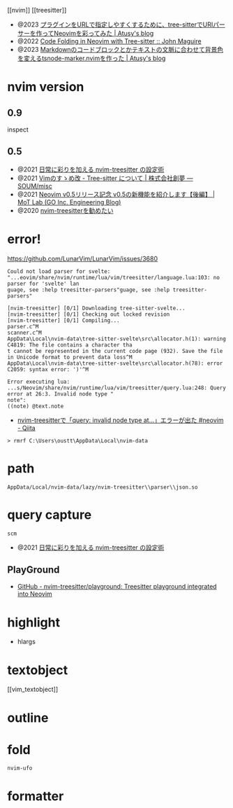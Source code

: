 [[nvim]]
[[treesitter]]

- @2023 [プラグインをURLで指定しやすくするために、tree-sitterでURIパーサーを作ってNeovimを彩ってみた | Atusy's blog](https://blog.atusy.net/2023/11/17/tree-sitter-uri/)
- @2022 [Code Folding in Neovim with Tree-sitter :: John Maguire](https://www.jmaguire.tech/posts/treesitter_folding/)
- @2023 [Markdownのコードブロックとかテキストの文脈に合わせて背景色を変えるtsnode-marker.nvimを作った | Atusy's blog](https://blog.atusy.net/2023/04/19/tsnode-marker-nvim/)

# nvim version
## 0.9
inspect

## 0.5
- @2021 [日常に彩りを加える nvim-treesitter の設定術](https://zenn.dev/monaqa/articles/2021-12-22-vim-nvim-treesitter-highlight)
- @2021 [Vimのすゝめ改 - Tree-sitter について | 株式会社創夢 — SOUM/misc](https://www.soum.co.jp/misc/vim-advanced/6/)
- @2021 [Neovim v0.5リリース記念 v0.5の新機能を紹介します【後編】 | MoT Lab (GO Inc. Engineering Blog)](https://lab.mo-t.com/blog/neovim-v05-introduction-new-features-part-2)
- @2020 [nvim-treesitterを勧めたい](https://zenn.dev/duglaser/articles/c02d6a937a48df)

# error!

https://github.com/LunarVim/LunarVim/issues/3680

```
Could not load parser for svelte: "...eovim/share/nvim/runtime/lua/vim/treesitter/language.lua:103: no parser for 'svelte' lan
guage, see :help treesitter-parsers"guage, see :help treesitter-parsers"

[nvim-treesitter] [0/1] Downloading tree-sitter-svelte...
[nvim-treesitter] [0/1] Checking out locked revision
[nvim-treesitter] [0/1] Compiling...
parser.c^M
scanner.c^M
AppData\Local\nvim-data\tree-sitter-svelte\src\allocator.h(1): warning C4819: The file contains a character tha
t cannot be represented in the current code page (932). Save the file in Unicode format to prevent data loss^M
AppData\Local\nvim-data\tree-sitter-svelte\src\allocator.h(78): error C2059: syntax error: ')'^M

Error executing lua: ...s/Neovim/share/nvim/runtime/lua/vim/treesitter/query.lua:248: Query error at 26:3. Invalid node type "
note":
((note) @text.note
```

- [nvim-treesitterで「query: invalid node type at...」エラーが出た #neovim - Qiita](https://qiita.com/ZOI_dayo/items/3c39252c729dd27393f3)

```
> rmrf C:\Users\oustt\AppData\Local\nvim-data
```

# path
`AppData/Local/nvim-data/lazy/nvim-treesitter\\parser\\json.so`
# query capture
`scm`
- @2021 [日常に彩りを加える nvim-treesitter の設定術](https://zenn.dev/monaqa/articles/2021-12-22-vim-nvim-treesitter-highlight)

## PlayGround
- [GitHub - nvim-treesitter/playground: Treesitter playground integrated into Neovim](https://github.com/nvim-treesitter/playground)

# highlight
- hlargs

# textobject
[[vim_textobject]]

# outline

# fold
`nvim-ufo`

# formatter

